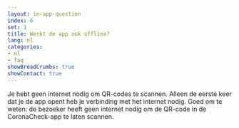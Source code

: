 ```yaml
---
layout: in-app-question
index: 6
set: 1
title: Werkt de app ook offline?
lang: nl
categories:
- nl
- faq
showBreadCrumbs: true
showContact: true
---
```

Je hebt geen internet nodig om QR-codes te scannen. Alleen de eerste keer dat je de app opent heb je verbinding met het internet nodig. Goed om te weten: de bezoeker heeft geen internet nodig om de QR-code in de CoronaCheck-app te laten scannen.
